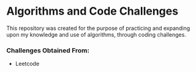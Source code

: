 # Algorithms and Code Challenges

This repository was created for the purpose of practicing and expanding upon my knowledge and use of algorithms, through coding challenges.

### Challenges Obtained From:

- Leetcode
